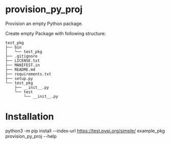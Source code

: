 # provision_py_proj

Provision an empty Python package.

Create empty Package with following structure:

    test_pkg
    ├── bin
    │   └── test_pkg
    ├── .gitignore
    ├── LICENSE.txt
    ├── MANIFEST.in
    ├── README.md
    ├── requirements.txt
    ├── setup.py
    └── test_pkg
        ├── __init__.py
        └── test
            └── __init__.py


# Installation

python3 -m pip install --index-url https://test.pypi.org/simple/ example_pkg
provision_py_proj --help

